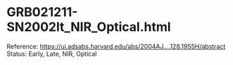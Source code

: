 # GRB021211-SN2002lt_NIR_Optical.html

Reference: https://ui.adsabs.harvard.edu/abs/2004AJ....128.1955H/abstract
Status: Early, Late, NIR, Optical